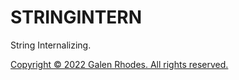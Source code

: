 # STRINGINTERN

String Internalizing.

[Copyright © 2022 Galen Rhodes. All rights reserved.](LICENSE)
